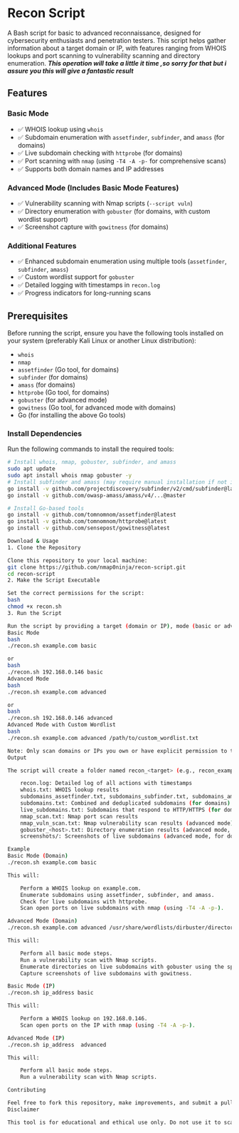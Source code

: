 
# Recon Script

A Bash script for basic to advanced reconnaissance, designed for cybersecurity enthusiasts and penetration testers. This script helps gather information about a target domain or IP, with features ranging from WHOIS lookups and port scanning to vulnerability scanning and directory enumeration.
***This operation will take a little it time ,so sorry for that but i assure you this will give a fantastic result***
## Features
### Basic Mode
- ✅ WHOIS lookup using `whois`
- ✅ Subdomain enumeration with `assetfinder`, `subfinder`, and `amass` (for domains)
- ✅ Live subdomain checking with `httprobe` (for domains)
- ✅ Port scanning with `nmap` (using `-T4 -A -p-` for comprehensive scans)
- ✅ Supports both domain names and IP addresses

### Advanced Mode (Includes Basic Mode Features)
- ✅ Vulnerability scanning with Nmap scripts (`--script vuln`)
- ✅ Directory enumeration with `gobuster` (for domains, with custom wordlist support)
- ✅ Screenshot capture with `gowitness` (for domains)

### Additional Features
- ✅ Enhanced subdomain enumeration using multiple tools (`assetfinder`, `subfinder`, `amass`)
- ✅ Custom wordlist support for `gobuster`
- ✅ Detailed logging with timestamps in `recon.log`
- ✅ Progress indicators for long-running scans

## Prerequisites
Before running the script, ensure you have the following tools installed on your system (preferably Kali Linux or another Linux distribution):

- `whois`
- `nmap`
- `assetfinder` (Go tool, for domains)
- `subfinder` (for domains)
- `amass` (for domains)
- `httprobe` (Go tool, for domains)
- `gobuster` (for advanced mode)
- `gowitness` (Go tool, for advanced mode with domains)
- Go (for installing the above Go tools)

### Install Dependencies
Run the following commands to install the required tools:

```bash
# Install whois, nmap, gobuster, subfinder, and amass
sudo apt update
sudo apt install whois nmap gobuster -y
# Install subfinder and amass (may require manual installation if not in apt)
go install -v github.com/projectdiscovery/subfinder/v2/cmd/subfinder@latest
go install -v github.com/owasp-amass/amass/v4/...@master

# Install Go-based tools
go install -v github.com/tomnomnom/assetfinder@latest
go install -v github.com/tomnomnom/httprobe@latest
go install -v github.com/sensepost/gowitness@latest

Download & Usage
1. Clone the Repository

Clone this repository to your local machine:
git clone https://github.com/nmap0ninja/recon-script.git
cd recon-script
2. Make the Script Executable

Set the correct permissions for the script:
bash
chmod +x recon.sh
3. Run the Script

Run the script by providing a target (domain or IP), mode (basic or advanced), and an optional custom wordlist for gobuster:
Basic Mode
bash
./recon.sh example.com basic

or
bash
./recon.sh 192.168.0.146 basic
Advanced Mode
bash
./recon.sh example.com advanced

or
bash
./recon.sh 192.168.0.146 advanced
Advanced Mode with Custom Wordlist
bash
./recon.sh example.com advanced /path/to/custom_wordlist.txt

Note: Only scan domains or IPs you own or have explicit permission to test. Unauthorized scanning can be illegal.
Output

The script will create a folder named recon_<target> (e.g., recon_example.com or recon_192.168.0.146) containing:

    recon.log: Detailed log of all actions with timestamps
    whois.txt: WHOIS lookup results
    subdomains_assetfinder.txt, subdomains_subfinder.txt, subdomains_amass.txt: Subdomain enumeration results from each tool (for domains)
    subdomains.txt: Combined and deduplicated subdomains (for domains)
    live_subdomains.txt: Subdomains that respond to HTTP/HTTPS (for domains)
    nmap_scan.txt: Nmap port scan results
    nmap_vuln_scan.txt: Nmap vulnerability scan results (advanced mode)
    gobuster_<host>.txt: Directory enumeration results (advanced mode, for domains)
    screenshots/: Screenshots of live subdomains (advanced mode, for domains)

Example
Basic Mode (Domain)
./recon.sh example.com basic

This will:

    Perform a WHOIS lookup on example.com.
    Enumerate subdomains using assetfinder, subfinder, and amass.
    Check for live subdomains with httprobe.
    Scan open ports on live subdomains with nmap (using -T4 -A -p-).

Advanced Mode (Domain)
./recon.sh example.com advanced /usr/share/wordlists/dirbuster/directory-list-2.3-medium.txt

This will:

    Perform all basic mode steps.
    Run a vulnerability scan with Nmap scripts.
    Enumerate directories on live subdomains with gobuster using the specified wordlist.
    Capture screenshots of live subdomains with gowitness.

Basic Mode (IP)
./recon.sh ip_address basic

This will:

    Perform a WHOIS lookup on 192.168.0.146.
    Scan open ports on the IP with nmap (using -T4 -A -p-).

Advanced Mode (IP)
./recon.sh ip_address  advanced

This will:

    Perform all basic mode steps.
    Run a vulnerability scan with Nmap scripts.

Contributing

Feel free to fork this repository, make improvements, and submit a pull request. Suggestions for additional features or bug fixes are welcome!
Disclaimer

This tool is for educational and ethical use only. Do not use it to scan or attack systems without explicit permission. The author is not responsible for any misuse or damage caused by this script.
